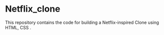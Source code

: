 # Netflix_clone
This repository contains the code for building a Netflix-inspired Clone using HTML, CSS .
